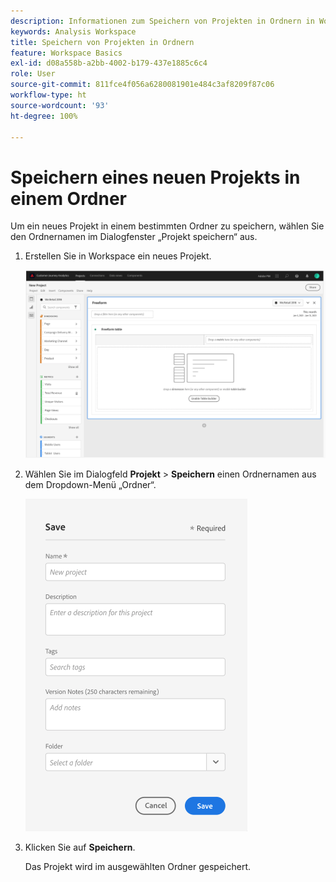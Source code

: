 ```yaml
---
description: Informationen zum Speichern von Projekten in Ordnern in Workspace
keywords: Analysis Workspace
title: Speichern von Projekten in Ordnern
feature: Workspace Basics
exl-id: d08a558b-a2bb-4002-b179-437e1885c6c4
role: User
source-git-commit: 811fce4f056a6280081901e484c3af8209f87c06
workflow-type: ht
source-wordcount: '93'
ht-degree: 100%

---
```


# Speichern eines neuen Projekts in einem Ordner

Um ein neues Projekt in einem bestimmten Ordner zu speichern, wählen Sie den Ordnernamen im Dialogfenster „Projekt speichern“ aus.

1. Erstellen Sie in Workspace ein neues Projekt.

   ![Das Fenster „Freiformtabelle“ in dem Sie ein neues Projekt erstellen können.](/help/analysis-workspace/build-workspace-project/assets/save-to-folder1.png)

1. Wählen Sie im Dialogfeld **Projekt** > **Speichern** einen Ordnernamen aus dem Dropdown-Menü „Ordner“.

   ![Das Fenster „Speichern“, in dem Sie Ihr neues Projekt in einem Ordner speichern.](/help/analysis-workspace/build-workspace-project/assets/save-to-folder2.png)

1. Klicken Sie auf **Speichern**.

   Das Projekt wird im ausgewählten Ordner gespeichert.
